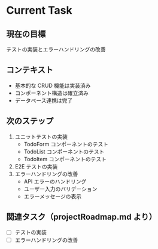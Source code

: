 # Current Task

## 現在の目標

テストの実装とエラーハンドリングの改善

## コンテキスト

- 基本的な CRUD 機能は実装済み
- コンポーネント構造は確立済み
- データベース連携は完了

## 次のステップ

1. ユニットテストの実装
   - TodoForm コンポーネントのテスト
   - TodoList コンポーネントのテスト
   - TodoItem コンポーネントのテスト
2. E2E テストの実装
3. エラーハンドリングの改善
   - API エラーのハンドリング
   - ユーザー入力のバリデーション
   - エラーメッセージの表示

## 関連タスク（projectRoadmap.md より）

- [ ] テストの実装
- [ ] エラーハンドリングの改善
